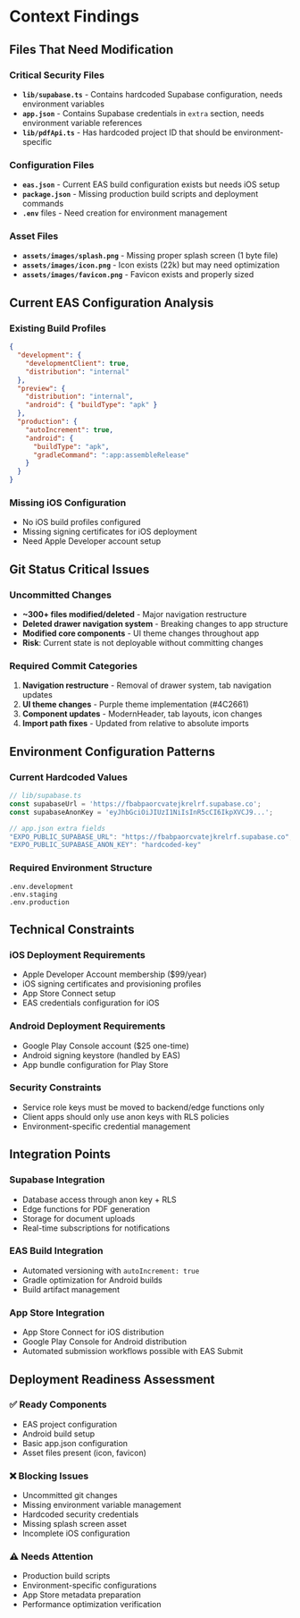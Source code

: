 # Context Findings

## Files That Need Modification

### Critical Security Files
- **`lib/supabase.ts`** - Contains hardcoded Supabase configuration, needs environment variables
- **`app.json`** - Contains Supabase credentials in `extra` section, needs environment variable references
- **`lib/pdfApi.ts`** - Has hardcoded project ID that should be environment-specific

### Configuration Files
- **`eas.json`** - Current EAS build configuration exists but needs iOS setup
- **`package.json`** - Missing production build scripts and deployment commands
- **`.env`** files - Need creation for environment management

### Asset Files
- **`assets/images/splash.png`** - Missing proper splash screen (1 byte file)
- **`assets/images/icon.png`** - Icon exists (22k) but may need optimization
- **`assets/images/favicon.png`** - Favicon exists and properly sized

## Current EAS Configuration Analysis

### Existing Build Profiles
```json
{
  "development": {
    "developmentClient": true,
    "distribution": "internal"
  },
  "preview": {
    "distribution": "internal",
    "android": { "buildType": "apk" }
  },
  "production": {
    "autoIncrement": true,
    "android": {
      "buildType": "apk",
      "gradleCommand": ":app:assembleRelease"
    }
  }
}
```

### Missing iOS Configuration
- No iOS build profiles configured
- Missing signing certificates for iOS deployment
- Need Apple Developer account setup

## Git Status Critical Issues

### Uncommitted Changes
- **~300+ files modified/deleted** - Major navigation restructure
- **Deleted drawer navigation system** - Breaking changes to app structure  
- **Modified core components** - UI theme changes throughout app
- **Risk**: Current state is not deployable without committing changes

### Required Commit Categories
1. **Navigation restructure** - Removal of drawer system, tab navigation updates
2. **UI theme changes** - Purple theme implementation (#4C2661)
3. **Component updates** - ModernHeader, tab layouts, icon changes
4. **Import path fixes** - Updated from relative to absolute imports

## Environment Configuration Patterns

### Current Hardcoded Values
```typescript
// lib/supabase.ts
const supabaseUrl = 'https://fbabpaorcvatejkrelrf.supabase.co';
const supabaseAnonKey = 'eyJhbGciOiJIUzI1NiIsInR5cCI6IkpXVCJ9...';

// app.json extra fields
"EXPO_PUBLIC_SUPABASE_URL": "https://fbabpaorcvatejkrelrf.supabase.co",
"EXPO_PUBLIC_SUPABASE_ANON_KEY": "hardcoded-key"
```

### Required Environment Structure
```
.env.development
.env.staging  
.env.production
```

## Technical Constraints

### iOS Deployment Requirements
- Apple Developer Account membership ($99/year)
- iOS signing certificates and provisioning profiles
- App Store Connect setup
- EAS credentials configuration for iOS

### Android Deployment Requirements
- Google Play Console account ($25 one-time)
- Android signing keystore (handled by EAS)
- App bundle configuration for Play Store

### Security Constraints
- Service role keys must be moved to backend/edge functions only
- Client apps should only use anon keys with RLS policies
- Environment-specific credential management

## Integration Points

### Supabase Integration
- Database access through anon key + RLS
- Edge functions for PDF generation
- Storage for document uploads
- Real-time subscriptions for notifications

### EAS Build Integration
- Automated versioning with `autoIncrement: true`
- Gradle optimization for Android builds
- Build artifact management

### App Store Integration
- App Store Connect for iOS distribution
- Google Play Console for Android distribution
- Automated submission workflows possible with EAS Submit

## Deployment Readiness Assessment

### ✅ Ready Components
- EAS project configuration
- Android build setup
- Basic app.json configuration
- Asset files present (icon, favicon)

### ❌ Blocking Issues
- Uncommitted git changes
- Missing environment variable management
- Hardcoded security credentials
- Missing splash screen asset
- Incomplete iOS configuration

### ⚠️ Needs Attention
- Production build scripts
- Environment-specific configurations
- App Store metadata preparation
- Performance optimization verification